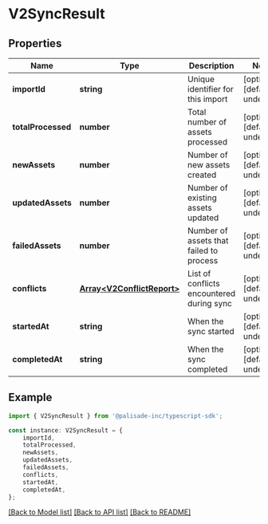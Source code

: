 # V2SyncResult


## Properties

Name | Type | Description | Notes
------------ | ------------- | ------------- | -------------
**importId** | **string** | Unique identifier for this import | [optional] [default to undefined]
**totalProcessed** | **number** | Total number of assets processed | [optional] [default to undefined]
**newAssets** | **number** | Number of new assets created | [optional] [default to undefined]
**updatedAssets** | **number** | Number of existing assets updated | [optional] [default to undefined]
**failedAssets** | **number** | Number of assets that failed to process | [optional] [default to undefined]
**conflicts** | [**Array&lt;V2ConflictReport&gt;**](V2ConflictReport.md) | List of conflicts encountered during sync | [optional] [default to undefined]
**startedAt** | **string** | When the sync started | [optional] [default to undefined]
**completedAt** | **string** | When the sync completed | [optional] [default to undefined]

## Example

```typescript
import { V2SyncResult } from '@palisade-inc/typescript-sdk';

const instance: V2SyncResult = {
    importId,
    totalProcessed,
    newAssets,
    updatedAssets,
    failedAssets,
    conflicts,
    startedAt,
    completedAt,
};
```

[[Back to Model list]](../README.md#documentation-for-models) [[Back to API list]](../README.md#documentation-for-api-endpoints) [[Back to README]](../README.md)
